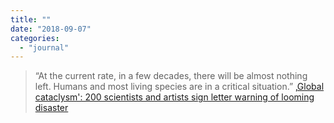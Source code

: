 ```yaml
---
title: ""
date: "2018-09-07"
categories: 
  - "journal"
---
```


> “At the current rate, in a few decades, there will be almost nothing left. Humans and most living species are in a critical situation.” [‚Global cataclysm': 200 scientists and artists sign letter warning of looming disaster](https://ind.pn/2oOVEyI)
